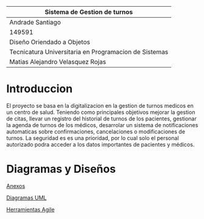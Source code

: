 | Sistema de Gestion de turnos | 
| ----------- | 
| Andrade Santiago| 
| 149591 |
| Diseño Oriendado a Objetos| 
| Tecnicatura Universitaria en Programacion de Sistemas |
| Matias Alejandro Velasquez Rojas |
# Introduccion
El proyecto se basa en la digitalizacion en la gestion de turnos medicos en un centro de salud.
Teniendo como principales objetivos mejorar la gestion de citas, llevar un registro del historial de turnos de los pacientes, gestionar la agenda de turnos de los médicos, desarrolar un sistema de notificaciones 
automaticas sobre confirmaciones, cancelaciones o modificaciones de turnos.
La seguridad es es una prioridad, por lo cual solo el personal autorizado podra acceder a los datos importantes de pacientes y médicos.


# Diagramas y Diseños

[Anexos](anexos.md)

[Diagramas UML](diagramasUML.md)

[Herramientas Agile](herramientas_agile.md)
